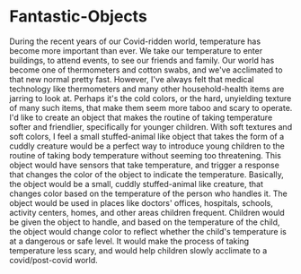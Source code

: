 # Fantastic-Objects
  During the recent years of our Covid-ridden world, temperature has become more important than ever. We take our temperature to enter buildings, to attend events, to see our friends and family. Our world has become one of thermometers and cotton swabs, and we've acclimated to that new normal pretty fast. However, I've always felt that medical technology like thermometers and many other household-health items are jarring to look at. Perhaps it's the cold colors, or the hard, unyielding texture of many such items, that make them seem more taboo and scary to operate.
  I'd like to create an object that makes the routine of taking temperature softer and friendlier, specifically for younger children. With soft textures and soft colors, I feel a small stuffed-animal like object that takes the form of a cuddly creature would be a perfect way to introduce young children to the routine of taking body temperature without seeming too threatening. This object would have sensors that take temperature, and trigger a response that changes the color of the object to indicate the temperature.
  Basically, the object would be a small, cuddly stuffed-animal like creature, that changes color based on the temperature of the person who handles it. The object would be used in places like doctors' offices, hospitals, schools, activity centers, homes, and other areas children frequent. Children would be given the object to handle, and based on the temperature of the child, the object would change color to reflect whether the child's temperature is at a dangerous or safe level. It would make the process of taking temperature less scary, and would help children slowly acclimate to a covid/post-covid world.
